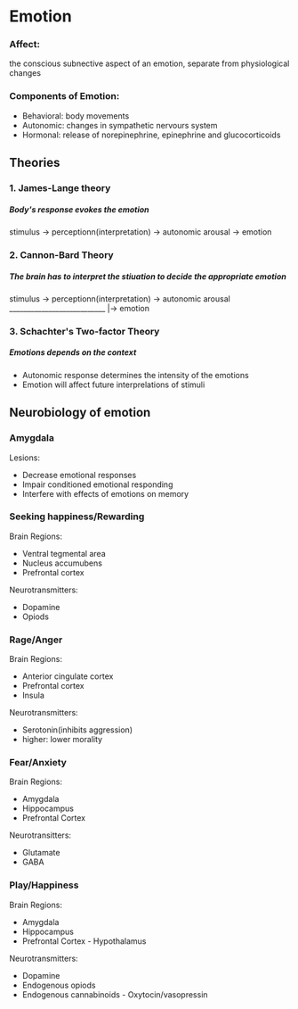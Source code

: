 # Emotion
### Affect:
the conscious subnective aspect of an emotion, separate from physiological changes

### Components of Emotion:
 - Behavioral: body movements
  - Autonomic: changes in sympathetic nervours system
   - Hormonal: release of norepinephrine, epinephrine and glucocorticoids

## Theories
### 1. James-Lange theory
##### Body's response evokes the emotion

stimulus -> perceptionn(interpretation) -> autonomic arousal -> emotion

### 2. Cannon-Bard Theory
##### The brain has to interpret the stiuation to decide the appropriate emotion

stimulus -> perceptionn(interpretation) -> autonomic arousal
___________________________ |-> emotion

### 3. Schachter's Two-factor Theory
##### Emotions depends on the context
 - Autonomic response determines the intensity of the emotions
  - Emotion will affect future interprelations of stimuli

## Neurobiology of emotion
### Amygdala
Lesions:
 - Decrease emotional responses
  - Impair conditioned emotional responding
   - Interfere with effects of emotions on memory

### Seeking happiness/Rewarding
Brain Regions:
 - Ventral tegmental area
  - Nucleus accumubens
   - Prefrontal cortex

Neurotransmitters:
 - Dopamine
  - Opiods

### Rage/Anger
Brain Regions:
 - Anterior cingulate cortex
  - Prefrontal cortex
   - Insula

Neurotransmitters:
 - Serotonin(inhibits aggression)
  - higher: lower morality

### Fear/Anxiety
Brain Regions:
 - Amygdala
  - Hippocampus
   - Prefrontal Cortex

Neurotransitters:
 - Glutamate
  - GABA

### Play/Happiness
Brain Regions:
 - Amygdala
  - Hippocampus
   - Prefrontal Cortex
    - Hypothalamus

Neurotransmitters:
 - Dopamine
  - Endogenous opiods
   - Endogenous cannabinoids
    - Oxytocin/vasopressin


